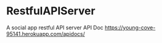 # RestfulAPIServer

A social app restful API server
API Doc
https://young-cove-95141.herokuapp.com/apidocs/
